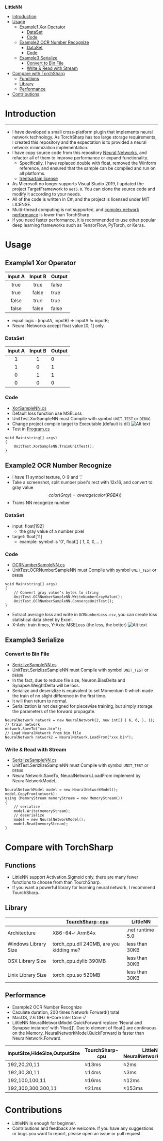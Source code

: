 **LittleNN**
- [Introduction](#introduction)
- [Usage](#usage)
  - [Example1 Xor Operator](#example1-xor-operator)
    - [DataSet](#dataset)
    - [Code](#code)
  - [Example2 OCR Number Recognize](#example2-ocr-number-recognize)
    - [DataSet](#dataset-1)
    - [Code](#code-1)
  - [Example3 Serialize](#example3-serialize)
    - [Convert to Bin File](#convert-to-bin-file)
    - [Write \& Read with Stream](#write--read-with-stream)
- [Compare with TorchSharp](#compare-with-torchsharp)
  - [Functions](#functions)
  - [Library](#library)
  - [Performance](#performance)
- [Contributions](#contributions)

# Introduction
------------
- I have developed a small cross-platform plugin that implements neural network technology. As TorchSharp has too large storage requirements, I created this repository and the expectation is to provided a neural network minimization implementation.
- I have copy source code from this repository [Neural Networks](https://github.com/trentsartain/Neural-Network), and refactor all of them to improve performance or expand functionality.
  - Specifically, I have replaced double with float, removed the Winform reference, and ensured that the sample can be compiled and run on all platforms.
  - [trentsartain license](/trentsartain/Neural-Network/LICENSE)
- As Microsoft no longer supports Visual Studio 2019, I updated the project TargetFramework to `net5.0`. You can clone the source code and modify it according to your needs.
- All of the code is written in C#, and the project is licensed under MIT LICENSE.
- Multi-thread computing is not supported, and [complex network performance](#performance) is lower than TorchSharp.
- If you need faster performance, it is recommended to use other popular deep learning frameworks such as TensorFlow, PyTorch, or Keras.

# Usage

## Example1 Xor Operator
| Input A | Input B | Output |
| :-----: | :-----: | :----- |
|  true   |  true   | false  |
|  true   |  false  | true   |
|  false  |  true   | true   |
|  false  |  false  | false  |

- equal logic : (inputA, inputB) => inputA != inputB;
- Neural Networks accept float value [0, 1] only.

### DataSet
| Input A | Input B | Output |
| :-----: | :-----: | :----- |
|    1    |    1    | 0      |
|    1    |    0    | 1      |
|    0    |    1    | 1      |
|    0    |    0    | 0      |

### Code
- [XorSampleNN.cs](./LittleNN/UnitTest/XorSampleNN.cs)
- Default loss function use MSELoss
- UnitTest.XorSampleNN must Compile with symbol `UNIT_TEST` or `DEBUG`
- Change project compile target to Executable.(default is dll)
![Alt text](Sample/ProjectOptions.png?raw=true "ProjectOptions")
- Test in [Program.cs](./LittleNN/Program.cs)
```
void Main(string[] args)
{
    UnitTest.XorSampleNN.TrainUnitTest();
}
```

## Example2 OCR Number Recognize
- I have 11 symbol texture, 0-9 and '.'
- Take a screenshot, split number pixel's rect with 12x16, and convert to gray value
  $$color(Gray)=average(color(RGBA))$$
- Trains NN recognize number

### DataSet
- input: float[192]
  - the gray value of a number pixel
- target: float[11]
  - example: symbol is '0', float[] { 1, 0, 0,... }

### Code
- [OCRNumberSampleNN.cs](./LittleNN/UnitTest/OCRNumberSampleNN.cs)
- UnitTest.OCRNumberSampleNN must Compile with symbol `UNIT_TEST` or `DEBUG`
```
void Main(string[] args)
{
    // Convert gray value's bytes to string
    UnitTest.OCRNumberSampleNN.WriteNumberGrayValue();
    UnitTest.OCRNumberSampleNN.ConvergeUnitTest();
}
```

- Extract average loss and write in `OCRNumberLoss.csv`, you can create loss statistical data sheet by Excel.
- X-Axis: train times, Y-Axis: MSELoss (the less, the better)
![Alt text](Sample/OCRNumberLoss.png?raw=true "OCRNumberLoss")

## Example3 Serialize
### Convert to Bin File
- [SerizlizeSampleNN.cs](./LittleNN/UnitTest/SerizlizeSampleNN.cs)
- UnitTest.SerizlizeSampleNN must Compile with symbol `UNIT_TEST` or `DEBUG`
- In the fact, due to reduce file size, Neuron.BiasDelta and Synapse.WeightDelta will be loss.
- Serialize and deserizlize is equivalent to set Momentum 0 which made the train of nn slight difference in the first time.
- It will then return to normal.
- Serialization is not designed for piecewise training, but simply storage the parameters of the forward propagate.
```
NeuralNetwork network = new NeuralNetwork(2, new int[] { 6, 6, }, 1);
// train network
network.SaveTo("xxx.bin");
// Load NeuralNetwork from bin file
NeuralNetwork network2 = NeuralNetwork.LoadFrom("xxx.bin");
```
### Write & Read with Stream
- [SerizlizeSampleNN.cs](./LittleNN/UnitTest/SerizlizeSampleNN.cs)
- UnitTest.SerizlizeSampleNN must Compile with symbol `UNIT_TEST` or `DEBUG`
- NeuralNetwork.SaveTo, NeuralNetwork.LoadFrom implement by NeuralNetworkModel.
```
NeuralNetworkModel model = new NeuralNetworkModel();
model.CopyFrom(network);
using (MemoryStream memoryStream = new MemoryStream())
{
    // serialize
    model.Write(memoryStream);
    // deserialize
    model = new NeuralNetworkModel();
    model.Read(memoryStream);
}
```

# Compare with TorchSharp
## Functions
- LittleNN support Activation.Sigmoid only, there are many fewer functions to choose from than TourchSharp.
- If you want a powerful library for learning neural network, I recommend TourchSharp.

## Library
|                      | [TourchSharp-cpu](https://github.com/dotnet/TorchSharp) | LittleNN         |
| -------------------- | ------------------------------------------------------- | ---------------- |
| Architecture         | X86-64✓ Arm64x                                          | .net runtime 5.0 |
| Windows Library Size | torch_cpu.dll 240MB, are you kidding me?                | less than 30KB   |
| OSX Library Size     | torch_cpu.dylib 390MB                                   | less than 30KB   |
| Linix Library Size   | torch_cpu.so 520MB                                      | less than 30KB   |

## Performance
- Example2 OCR Number Recognize
- Caculate duration, 200 times Network.Forward() total
- MacOS, 2.6 GHz 6-Core Intel Core i7
- LittleNN NeuralNetworkModel.QuickForward replace 'Neural and Synapse instance' with 'float[]'. Due to element of float[] are continuous on the Memory, NeuralNetworkModel.QuickForward is faster than NeuralNetwork.Forward.

| InputSize,HideSize,OutputSize | TourchSharp-cpu | LittleNN NeuralNetwork.Forward | LittleNN NeuralNetworkModel.QuickForward |
| ----------------------------- | --------------- | ------------------------------ | ---------------------------------------- |
| 192,20,20,11                  | ≈13ms           | ≈2ms                           | ≈4ms                                     |
| 192,30,30,11                  | ≈14ms           | ≈3ms                           | ≈4ms                                     |
| 192,100,100,11                | ≈16ms           | ≈12ms                          | ≈13ms                                    |
| 192,300,300,300,11            | ≈21ms           | ≈153ms                         | ≈73ms                                    |

# Contributions
- LittleNN is enough for beginner.
- Contributions and feedback are welcome. If you have any suggestions or bugs you want to report, please open an issue or pull request.